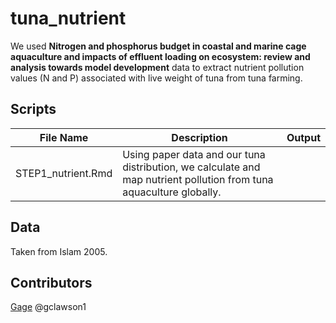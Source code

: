 # tuna_nutrient

We used **Nitrogen and phosphorus budget in coastal and marine cage aquaculture and impacts of effluent loading on ecosystem: review and analysis towards model development** data to extract nutrient pollution values (N and P) associated with live weight of tuna from tuna farming. 

## Scripts
|File Name|Description|Output|
|---	|---	|---	|
|STEP1_nutrient.Rmd|Using paper data and our tuna distribution, we calculate and map nutrient pollution from tuna aquaculture globally.| |
  
## Data 
Taken from Islam 2005. 

## Contributors
[Gage](clawson@nceas.ucsb.edu)
@gclawson1